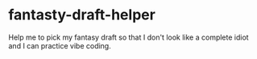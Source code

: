 # fantasty-draft-helper
Help me to pick my fantasy draft so that I don't look like a complete idiot and I can practice vibe coding.
